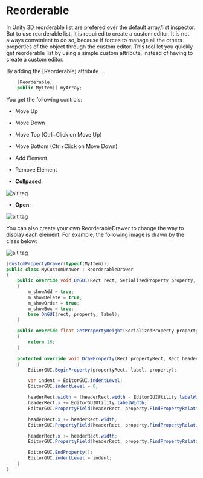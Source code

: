 # Reorderable

In Unity 3D reorderable list are prefered over the default array/list inspector. But to use reorderable list, it is required to create a custom editor. It is not always convenient to do so, because if forces to manage all the others properties of the object through the custom editor. This tool let you quickly get reorderable list by using a simple custom attribute, instead of having to create a custom editor. 

By adding the [Reorderable] attribute ...
```cs
    [Reorderable]
    public MyItem[] myArray;
```

You get the following controls:
 - Move Up
 - Move Down
 - Move Top (Ctrl+Click on Move Up)
 - Move Bottom (Ctrl+Click on Move Down)
 - Add Element 
 - Remove Element 

- **Collpased**:

![alt tag](https://cloud.githubusercontent.com/assets/13844285/23100455/1410a36e-f64f-11e6-8d53-19814474632f.png)

- **Open**:

![alt tag](https://cloud.githubusercontent.com/assets/13844285/23100244/25737f14-f64a-11e6-8c43-9717b01ced71.png)

You can also create your own ReorderableDrawer to change the way to display each element. For example, the following image is drawn by the class below:

![alt tag](https://cloud.githubusercontent.com/assets/13844285/23100293/77817832-f64b-11e6-8e69-dd9eb83118ec.png)

```cs
[CustomPropertyDrawer(typeof(MyItem))]
public class MyCustomDrawer : ReorderableDrawer
{
    public override void OnGUI(Rect rect, SerializedProperty property, GUIContent label)
    {
        m_showAdd = true;
        m_showDelete = true;
        m_showOrder = true;
        m_showBox = true;
        base.OnGUI(rect, property, label);
    }

    public override float GetPropertyHeight(SerializedProperty property, GUIContent label)
    {
        return 16;
    }

    protected override void DrawProperty(Rect propertyRect, Rect headerRect, SerializedProperty property, GUIContent label)
    {
        EditorGUI.BeginProperty(propertyRect, label, property);

        var indent = EditorGUI.indentLevel;
        EditorGUI.indentLevel = 0;

        headerRect.width = (headerRect.width - EditorGUIUtility.labelWidth - 20) / 3;
        headerRect.x += EditorGUIUtility.labelWidth;
        EditorGUI.PropertyField(headerRect, property.FindPropertyRelative("m_name"), GUIContent.none);

        headerRect.x += headerRect.width;
        EditorGUI.PropertyField(headerRect, property.FindPropertyRelative("m_value"), GUIContent.none);

        headerRect.x += headerRect.width;
        EditorGUI.PropertyField(headerRect, property.FindPropertyRelative("m_color"), GUIContent.none);

        EditorGUI.EndProperty();
        EditorGUI.indentLevel = indent;
    }
}
```

